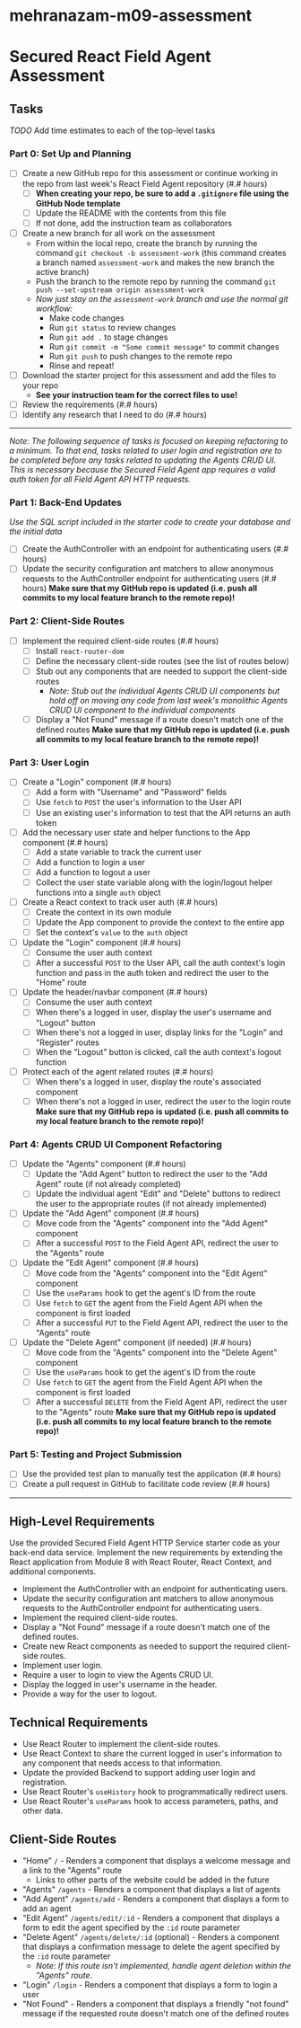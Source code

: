 # mehranazam-m09-assessment

# Secured React Field Agent Assessment

## Tasks

_TODO_ Add time estimates to each of the top-level tasks

### Part 0: Set Up and Planning

- [ ] Create a new GitHub repo for this assessment or continue working in the repo from last week's React Field Agent repository (#.# hours)
  - [ ] **When creating your repo, be sure to add a `.gitignore` file using the GitHub Node template**
  - [ ] Update the README with the contents from this file
  - [ ] If not done, add the instruction team as collaborators
- [ ] Create a new branch for all work on the assessment
  - From within the local repo, create the branch by running the command `git checkout -b assessment-work` (this command creates a branch named `assessment-work` and makes the new branch the active branch)
  - Push the branch to the remote repo by running the command `git push --set-upstream origin assessment-work`
  - _Now just stay on the `assessment-work` branch and use the normal git workflow:_
    - Make code changes
    - Run `git status` to review changes
    - Run `git add .` to stage changes
    - Run `git commit -m "Some commit message"` to commit changes
    - Run `git push` to push changes to the remote repo
    - Rinse and repeat!
- [ ] Download the starter project for this assessment and add the files to your repo
  - **See your instruction team for the correct files to use!**
- [ ] Review the requirements (#.# hours)
- [ ] Identify any research that I need to do (#.# hours)

---

_Note: The following sequence of tasks is focused on keeping refactoring to a minimum. To that end, tasks related to user login and registration are to be completed before any tasks related to updating the Agents CRUD UI. This is necessary because the Secured Field Agent app requires a valid auth token for all Field Agent API HTTP requests._

### Part 1: Back-End Updates

_Use the SQL script included in the starter code to create your database and the initial data_

- [ ] Create the AuthController with an endpoint for authenticating users (#.# hours)
- [ ] Update the security configuration ant matchers to allow anonymous requests to the AuthController endpoint for authenticating users (#.# hours)
      **Make sure that my GitHub repo is updated (i.e. push all commits to my local feature branch to the remote repo)!**

### Part 2: Client-Side Routes

- [ ] Implement the required client-side routes (#.# hours)
  - [ ] Install `react-router-dom`
  - [ ] Define the necessary client-side routes (see the list of routes below)
  - [ ] Stub out any components that are needed to support the client-side routes
    - _Note: Stub out the individual Agents CRUD UI components but hold off on moving any code from last week's monolithic Agents CRUD UI component to the individual components_
  - [ ] Display a "Not Found" message if a route doesn't match one of the defined routes
        **Make sure that my GitHub repo is updated (i.e. push all commits to my local feature branch to the remote repo)!**

### Part 3: User Login

- [ ] Create a "Login" component (#.# hours)
  - [ ] Add a form with "Username" and "Password" fields
  - [ ] Use `fetch` to `POST` the user's information to the User API
  - [ ] Use an existing user's information to test that the API returns an auth token
- [ ] Add the necessary user state and helper functions to the App component (#.# hours)
  - [ ] Add a state variable to track the current user
  - [ ] Add a function to login a user
  - [ ] Add a function to logout a user
  - [ ] Collect the user state variable along with the login/logout helper functions into a single `auth` object
- [ ] Create a React context to track user auth (#.# hours)
  - [ ] Create the context in its own module
  - [ ] Update the App component to provide the context to the entire app
  - [ ] Set the context's `value` to the `auth` object
- [ ] Update the "Login" component (#.# hours)
  - [ ] Consume the user auth context
  - [ ] After a successful `POST` to the User API, call the auth context's login function and pass in the auth token and redirect the user to the "Home" route
- [ ] Update the header/navbar component (#.# hours)
  - [ ] Consume the user auth context
  - [ ] When there's a logged in user, display the user's username and "Logout" button
  - [ ] When there's not a logged in user, display links for the "Login" and "Register" routes
  - [ ] When the "Logout" button is clicked, call the auth context's logout function
- [ ] Protect each of the agent related routes (#.# hours)
  - [ ] When there's a logged in user, display the route's associated component
  - [ ] When there's not a logged in user, redirect the user to the login route
        **Make sure that my GitHub repo is updated (i.e. push all commits to my local feature branch to the remote repo)!**

### Part 4: Agents CRUD UI Component Refactoring

- [ ] Update the "Agents" component (#.# hours)
  - [ ] Update the "Add Agent" button to redirect the user to the "Add Agent" route (if not already completed)
  - [ ] Update the individual agent "Edit" and "Delete" buttons to redirect the user to the appropriate routes (if not already implemented)
- [ ] Update the "Add Agent" component (#.# hours)
  - [ ] Move code from the "Agents" component into the "Add Agent" component
  - [ ] After a successful `POST` to the Field Agent API, redirect the user to the "Agents" route
- [ ] Update the "Edit Agent" component (#.# hours)
  - [ ] Move code from the "Agents" component into the "Edit Agent" component
  - [ ] Use the `useParams` hook to get the agent's ID from the route
  - [ ] Use `fetch` to `GET` the agent from the Field Agent API when the component is first loaded
  - [ ] After a successful `PUT` to the Field Agent API, redirect the user to the "Agents" route
- [ ] Update the "Delete Agent" component (if needed) (#.# hours)
  - [ ] Move code from the "Agents" component into the "Delete Agent" component
  - [ ] Use the `useParams` hook to get the agent's ID from the route
  - [ ] Use `fetch` to `GET` the agent from the Field Agent API when the component is first loaded
  - [ ] After a successful `DELETE` from the Field Agent API, redirect the user to the "Agents" route
        **Make sure that my GitHub repo is updated (i.e. push all commits to my local feature branch to the remote repo)!**

### Part 5: Testing and Project Submission

- [ ] Use the provided test plan to manually test the application (#.# hours)
- [ ] Create a pull request in GitHub to facilitate code review (#.# hours)

---

## High-Level Requirements

Use the provided Secured Field Agent HTTP Service starter code as your back-end data service. Implement the new requirements by extending the React application from Module 8 with React Router, React Context, and additional components.

- Implement the AuthController with an endpoint for authenticating users.
- Update the security configuration ant matchers to allow anonymous requests to the AuthController endpoint for authenticating users.
- Implement the required client-side routes.
- Display a "Not Found" message if a route doesn't match one of the defined routes.
- Create new React components as needed to support the required client-side routes.
- Implement user login.
- Require a user to login to view the Agents CRUD UI.
- Display the logged in user's username in the header.
- Provide a way for the user to logout.

## Technical Requirements

- Use React Router to implement the client-side routes.
- Use React Context to share the current logged in user's information to any component that needs access to that information.
- Update the provided Backend to support adding user login and registration.
- Use React Router's `useHistory` hook to programmatically redirect users.
- Use React Router's `useParams` hook to access parameters, paths, and other data.

## Client-Side Routes

- "Home" `/` - Renders a component that displays a welcome message and a link to the "Agents" route
  - Links to other parts of the website could be added in the future
- "Agents" `/agents` - Renders a component that displays a list of agents
- "Add Agent" `/agents/add` - Renders a component that displays a form to add an agent
- "Edit Agent" `/agents/edit/:id` - Renders a component that displays a form to edit the agent specified by the `:id` route parameter
- "Delete Agent" `/agents/delete/:id` (optional) - Renders a component that displays a confirmation message to delete the agent specified by the `:id` route parameter
  - _Note: If this route isn't implemented, handle agent deletion within the "Agents" route._
- "Login" `/login` - Renders a component that displays a form to login a user
- "Not Found" - Renders a component that displays a friendly "not found" message if the requested route doesn't match one of the defined routes
